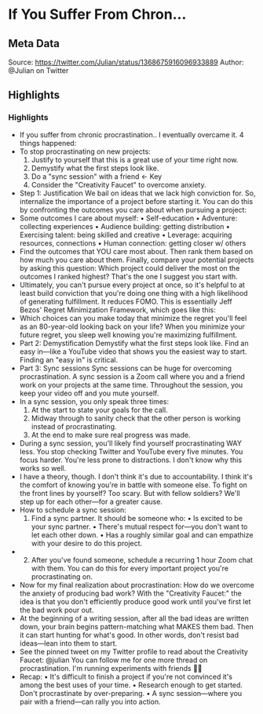 # If You Suffer From Chron...

## Meta Data

Source:  https://twitter.com/Julian/status/1368675916096933889 
Author: @Julian on Twitter

## Highlights

### Highlights

- If you suffer from chronic procrastination..
  I eventually overcame it.
  4 things happened:
- To stop procrastinating on new projects:
  1. Justify to yourself that this is a great use of your time right now. 
  2. Demystify what the first steps look like.
  3. Do a "sync session" with a friend ← Key
  4. Consider the "Creativity Faucet" to overcome anxiety.
- Step 1: Justification
  We bail on ideas that we lack high conviction for. So, internalize the importance of a project before starting it. 
  You can do this by confronting the outcomes you care about when pursuing a project:
- Some outcomes I care about myself:
  • Self-education
  • Adventure: collecting experiences
  ‍• Audience building: getting distribution
  • Exercising talent: being skilled and creative
  • Leverage: acquiring resources, connections
  • Human connection: getting closer w/ others
- Find the outcomes that YOU care most about.
  Then rank them based on how much you care about them.
  Finally, compare your potential projects by asking this question: 
  Which project could deliver the most on the outcomes I ranked highest?
  That's the one I suggest you start with.
- Ultimately, you can't pursue every project at once, so it's helpful to at least build conviction that you're doing one thing with a high likelihood of generating fulfillment. 
  It reduces FOMO.
  This is essentially Jeff Bezos' Regret Minimization Framework, which goes like this:
- Which choices can you make today that minimize the regret you'll feel as an 80-year-old looking back on your life? 
  When you minimize your future regret, you sleep well knowing you're maximizing fulfillment.
- Part 2: Demystification
  Demystify what the first steps look like. 
  Find an easy in—like a YouTube video that shows you the easiest way to start.
  Finding an "easy in" is critical.
- Part 3: Sync sessions
  Sync sessions can be huge for overcoming procrastination.
  A sync session is a Zoom call where you and a friend work on your projects at the same time.
  Throughout the session, you keep your video off and you mute yourself.
- In a sync session, you only speak three times:
  1. At the start to state your goals for the call.
  2. Midway through to sanity check that the other person is working instead of procrastinating.
  3. At the end to make sure real progress was made.
- During a sync session, you'll likely find yourself procrastinating WAY less.
  You stop checking Twitter and YouTube every five minutes.
  You focus harder. You're less prone to distractions.
  I don't know why this works so well.
- I have a theory, though.
  I don't think it's due to accountability. 
  I think it's the comfort of knowing you're in battle with someone else.
  To fight on the front lines by yourself? Too scary. 
  But with fellow soldiers? We'll step up for each other—for a greater cause.
- How to schedule a sync session:
  1. Find a sync partner. It should be someone who:
  • Is excited to be your sync partner.
  • There's mutual respect for—you don't want to let each other down.
  • Has a roughly similar goal and can empathize with your desire to do this project.
- 2. After you've found someone, schedule a recurring 1 hour Zoom chat with them.
  You can do this for every important project you're procrastinating on.
- Now for my final realization about procrastination:
  How do we overcome the anxiety of producing bad work? 
  With the "Creativity Faucet:" the idea is that you don't efficiently produce good work until you've first let the bad work pour out.
- At the beginning of a writing session, after all the bad ideas are written down, your brain begins pattern-matching what MAKES them bad. 
  Then it can start hunting for what's good.
  In other words, don't resist bad ideas—lean into them to start.
- See the pinned tweet on my Twitter profile to read about the Creativity Faucet: 
  @julian
  You can follow me for one more thread on procrastination. I'm running experiments with friends 🦖💨
- Recap:
  • It's difficult to finish a project if you're not convinced it's among the best uses of your time.
  • Research enough to get started. Don't procrastinate by over-preparing.
  • A sync session—where you pair with a friend—can rally you into action.
